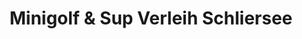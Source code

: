 ---
title: "Minigolf & Sup Verleih Schliersee"
url: /schliersee/minigolf-und-sup-verleih-schliersee/
shop: Kiosk
---
